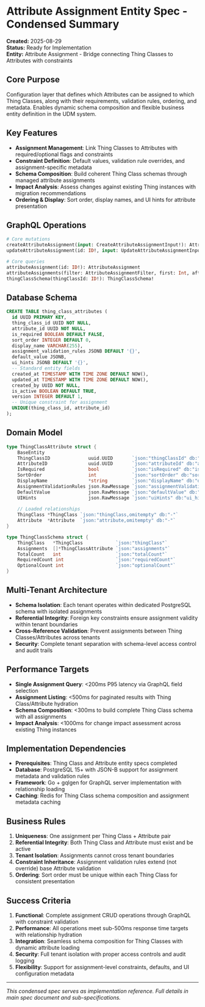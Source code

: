 # Attribute Assignment Entity Spec - Condensed Summary

**Created:** 2025-08-29  
**Status:** Ready for Implementation  
**Entity:** Attribute Assignment - Bridge connecting Thing Classes to Attributes with constraints  

## Core Purpose
Configuration layer that defines which Attributes can be assigned to which Thing Classes, along with their requirements, validation rules, ordering, and metadata. Enables dynamic schema composition and flexible business entity definition in the UDM system.

## Key Features
- **Assignment Management**: Link Thing Classes to Attributes with required/optional flags and constraints
- **Constraint Definition**: Default values, validation rule overrides, and assignment-specific metadata
- **Schema Composition**: Build coherent Thing Class schemas through managed attribute assignments
- **Impact Analysis**: Assess changes against existing Thing instances with migration recommendations
- **Ordering & Display**: Sort order, display names, and UI hints for attribute presentation

## GraphQL Operations
```graphql
# Core mutations
createAttributeAssignment(input: CreateAttributeAssignmentInput!): AttributeAssignmentPayload!
updateAttributeAssignment(id: ID!, input: UpdateAttributeAssignmentInput!): AttributeAssignmentPayload!

# Core queries
attributeAssignment(id: ID!): AttributeAssignment
attributeAssignments(filter: AttributeAssignmentFilter, first: Int, after: String): AttributeAssignmentConnection!
thingClassSchema(thingClassId: ID!): ThingClassSchema!
```

## Database Schema
```sql
CREATE TABLE thing_class_attributes (
  id UUID PRIMARY KEY,
  thing_class_id UUID NOT NULL,
  attribute_id UUID NOT NULL,
  is_required BOOLEAN DEFAULT FALSE,
  sort_order INTEGER DEFAULT 0,
  display_name VARCHAR(255),
  assignment_validation_rules JSONB DEFAULT '{}',
  default_value JSONB,
  ui_hints JSONB DEFAULT '{}',
  -- Standard entity fields
  created_at TIMESTAMP WITH TIME ZONE DEFAULT NOW(),
  updated_at TIMESTAMP WITH TIME ZONE DEFAULT NOW(),
  created_by UUID NOT NULL,
  is_active BOOLEAN DEFAULT TRUE,
  version INTEGER DEFAULT 1,
  -- Unique constraint for assignment
  UNIQUE(thing_class_id, attribute_id)
);
```

## Domain Model
```go
type ThingClassAttribute struct {
    BaseEntity
    ThingClassID              uuid.UUID       `json:"thingClassId" db:"thing_class_id"`
    AttributeID               uuid.UUID       `json:"attributeId" db:"attribute_id"`
    IsRequired                bool            `json:"isRequired" db:"is_required"`
    SortOrder                 int             `json:"sortOrder" db:"sort_order"`
    DisplayName               *string         `json:"displayName" db:"display_name"`
    AssignmentValidationRules json.RawMessage `json:"assignmentValidationRules" db:"assignment_validation_rules"`
    DefaultValue              json.RawMessage `json:"defaultValue" db:"default_value"`
    UIHints                   json.RawMessage `json:"uiHints" db:"ui_hints"`
    
    // Loaded relationships
    ThingClass *ThingClass `json:"thingClass,omitempty" db:"-"`
    Attribute  *Attribute  `json:"attribute,omitempty" db:"-"`
}

type ThingClassSchema struct {
    ThingClass   *ThingClass            `json:"thingClass"`
    Assignments  []*ThingClassAttribute `json:"assignments"`
    TotalCount   int                    `json:"totalCount"`
    RequiredCount int                   `json:"requiredCount"`
    OptionalCount int                   `json:"optionalCount"`
}
```

## Multi-Tenant Architecture
- **Schema Isolation**: Each tenant operates within dedicated PostgreSQL schema with isolated assignments
- **Referential Integrity**: Foreign key constraints ensure assignment validity within tenant boundaries
- **Cross-Reference Validation**: Prevent assignments between Thing Classes/Attributes across tenants
- **Security**: Complete tenant separation with schema-level access control and audit trails

## Performance Targets
- **Single Assignment Query**: <200ms P95 latency via GraphQL field selection
- **Assignment Listing**: <500ms for paginated results with Thing Class/Attribute hydration
- **Schema Composition**: <300ms to build complete Thing Class schema with all assignments
- **Impact Analysis**: <1000ms for change impact assessment across existing Thing instances

## Implementation Dependencies
- **Prerequisites**: Thing Class and Attribute entity specs completed
- **Database**: PostgreSQL 15+ with JSON-B support for assignment metadata and validation rules
- **Framework**: Go + gqlgen for GraphQL server implementation with relationship loading
- **Caching**: Redis for Thing Class schema composition and assignment metadata caching

## Business Rules
1. **Uniqueness**: One assignment per Thing Class + Attribute pair
2. **Referential Integrity**: Both Thing Class and Attribute must exist and be active
3. **Tenant Isolation**: Assignments cannot cross tenant boundaries
4. **Constraint Inheritance**: Assignment validation rules extend (not override) base Attribute validation
5. **Ordering**: Sort order must be unique within each Thing Class for consistent presentation

## Success Criteria
1. **Functional**: Complete assignment CRUD operations through GraphQL with constraint validation
2. **Performance**: All operations meet sub-500ms response time targets with relationship hydration
3. **Integration**: Seamless schema composition for Thing Classes with dynamic attribute loading
4. **Security**: Full tenant isolation with proper access controls and audit logging
5. **Flexibility**: Support for assignment-level constraints, defaults, and UI configuration metadata

---
*This condensed spec serves as implementation reference. Full details in main spec document and sub-specifications.*